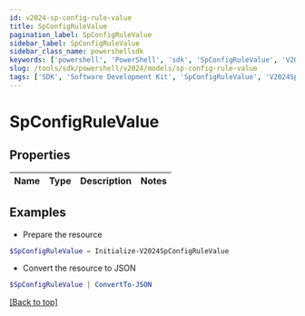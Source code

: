 ```yaml
---
id: v2024-sp-config-rule-value
title: SpConfigRuleValue
pagination_label: SpConfigRuleValue
sidebar_label: SpConfigRuleValue
sidebar_class_name: powershellsdk
keywords: ['powershell', 'PowerShell', 'sdk', 'SpConfigRuleValue', 'V2024SpConfigRuleValue'] 
slug: /tools/sdk/powershell/v2024/models/sp-config-rule-value
tags: ['SDK', 'Software Development Kit', 'SpConfigRuleValue', 'V2024SpConfigRuleValue']
---
```



# SpConfigRuleValue

## Properties

Name | Type | Description | Notes
------------ | ------------- | ------------- | -------------

## Examples

- Prepare the resource
```powershell
$SpConfigRuleValue = Initialize-V2024SpConfigRuleValue 
```

- Convert the resource to JSON
```powershell
$SpConfigRuleValue | ConvertTo-JSON
```


[[Back to top]](#) 


